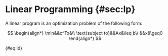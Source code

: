 # Linear Programming {#sec:lp}

A linear program is an optimization problem of the following form:

$$
\begin{align*}
\min&&c^Tx&\\
\text{subject to}&&Ax&\leq b\\
&&x&\geq0
\end{align*}
$$

{#eq:id}
